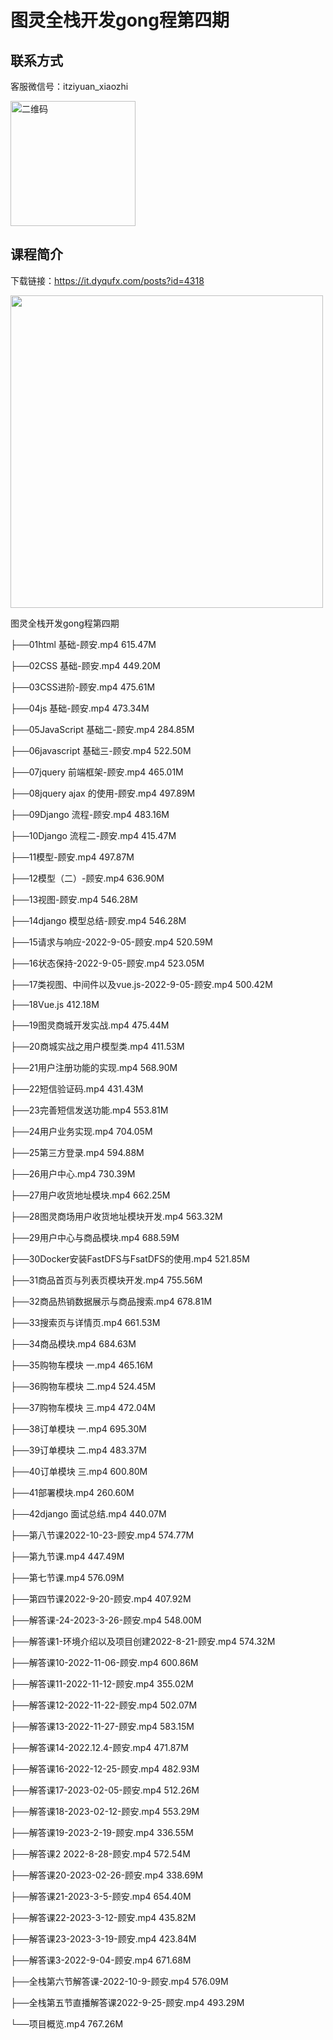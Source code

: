 # 图灵全栈开发gong程第四期

## 联系方式

客服微信号：itziyuan_xiaozhi

<img src="https://ziyuanyun.oss-cn-guangzhou.aliyuncs.com/common/20240614073449/666b82192834a.jpg" width="200" height="200" alt="二维码">

## 课程简介

下载链接：https://it.dyqufx.com/posts?id=4318

<img src="https://ziyuanyun.oss-cn-guangzhou.aliyuncs.com/yun/20240806073013/66b1608529c41.jpg" width="500" alt="">

  

 图灵全栈开发gong程第四期

 ├──01html 基础-顾安.mp4 615.47M

 ├──02CSS 基础-顾安.mp4 449.20M

 ├──03CSS进阶-顾安.mp4 475.61M

 ├──04js 基础-顾安.mp4 473.34M

 ├──05JavaScript 基础二-顾安.mp4 284.85M

 ├──06javascript 基础三-顾安.mp4 522.50M

 ├──07jquery 前端框架-顾安.mp4 465.01M

 ├──08jquery ajax 的使用-顾安.mp4 497.89M

 ├──09Django 流程-顾安.mp4 483.16M

 ├──10Django 流程二-顾安.mp4 415.47M

 ├──11模型-顾安.mp4 497.87M

 ├──12模型（二）-顾安.mp4 636.90M

 ├──13视图-顾安.mp4 546.28M

 ├──14django 模型总结-顾安.mp4 546.28M

 ├──15请求与响应-2022-9-05-顾安.mp4 520.59M

 ├──16状态保持-2022-9-05-顾安.mp4 523.05M

 ├──17类视图、中间件以及vue.js-2022-9-05-顾安.mp4 500.42M

 ├──18Vue.js 412.18M

 ├──19图灵商城开发实战.mp4 475.44M

 ├──20商城实战之用户模型类.mp4 411.53M

 ├──21用户注册功能的实现.mp4 568.90M

 ├──22短信验证码.mp4 431.43M

 ├──23完善短信发送功能.mp4 553.81M

 ├──24用户业务实现.mp4 704.05M

 ├──25第三方登录.mp4 594.88M

 ├──26用户中心.mp4 730.39M

 ├──27用户收货地址模块.mp4 662.25M

 ├──28图灵商场用户收货地址模块开发.mp4 563.32M

 ├──29用户中心与商品模块.mp4 688.59M

 ├──30Docker安装FastDFS与FsatDFS的使用.mp4 521.85M

 ├──31商品首页与列表页模块开发.mp4 755.56M

 ├──32商品热销数据展示与商品搜索.mp4 678.81M

 ├──33搜索页与详情页.mp4 661.53M

 ├──34商品模块.mp4 684.63M

 ├──35购物车模块 一.mp4 465.16M

 ├──36购物车模块 二.mp4 524.45M

 ├──37购物车模块 三.mp4 472.04M

 ├──38订单模块 一.mp4 695.30M

 ├──39订单模块 二.mp4 483.37M

 ├──40订单模块 三.mp4 600.80M

 ├──41部署模块.mp4 260.60M

 ├──42django 面试总结.mp4 440.07M

 ├──第八节课2022-10-23-顾安.mp4 574.77M

 ├──第九节课.mp4 447.49M

 ├──第七节课.mp4 576.09M

 ├──第四节课2022-9-20-顾安.mp4 407.92M

 ├──解答课-24-2023-3-26-顾安.mp4 548.00M

 ├──解答课1-环境介绍以及项目创建2022-8-21-顾安.mp4 574.32M

 ├──解答课10-2022-11-06-顾安.mp4 600.86M

 ├──解答课11-2022-11-12-顾安.mp4 355.02M

 ├──解答课12-2022-11-22-顾安.mp4 502.07M

 ├──解答课13-2022-11-27-顾安.mp4 583.15M

 ├──解答课14-2022.12.4-顾安.mp4 471.87M

 ├──解答课16-2022-12-25-顾安.mp4 482.93M

 ├──解答课17-2023-02-05-顾安.mp4 512.26M

 ├──解答课18-2023-02-12-顾安.mp4 553.29M

 ├──解答课19-2023-2-19-顾安.mp4 336.55M

 ├──解答课2 2022-8-28-顾安.mp4 572.54M

 ├──解答课20-2023-02-26-顾安.mp4 338.69M

 ├──解答课21-2023-3-5-顾安.mp4 654.40M

 ├──解答课22-2023-3-12-顾安.mp4 435.82M

 ├──解答课23-2023-3-19-顾安.mp4 423.84M

 ├──解答课3-2022-9-04-顾安.mp4 671.68M

 ├──全栈第六节解答课-2022-10-9-顾安.mp4 576.09M

 ├──全栈第五节直播解答课2022-9-25-顾安.mp4 493.29M

 └──项目概览.mp4 767.26M

  